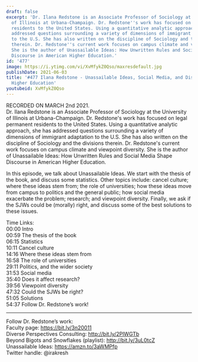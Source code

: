 ```yaml
---
draft: false
excerpt: 'Dr. Ilana Redstone is an Associate Professor of Sociology at the University
  of Illinois at Urbana-Champaign. Dr. Redstone''s work has focused on legal permanent
  residents to the United States. Using a quantitative analytic approach, she has
  addressed questions surrounding a variety of dimensions of immigrant adaptation
  to the U.S. She has also written on the discipline of Sociology and the divisions
  therein. Dr. Redstone''s current work focuses on campus climate and viewpoint diversity.
  She is the author of Unassailable Ideas: How Unwritten Rules and Social Media Shape
  Discourse in American Higher Education.'
id: '477'
image: https://i.ytimg.com/vi/XvMfykZ0Qso/maxresdefault.jpg
publishDate: 2021-06-03
title: '#477 Ilana Redstone - Unassailable Ideas, Social Media, and Discourse in American
  Higher Education'
youtubeid: XvMfykZ0Qso
---
```

RECORDED ON MARCH 2nd 2021.  
Dr. Ilana Redstone is an Associate Professor of Sociology at the University of Illinois at Urbana-Champaign. Dr. Redstone's work has focused on legal permanent residents to the United States. Using a quantitative analytic approach, she has addressed questions surrounding a variety of dimensions of immigrant adaptation to the U.S. She has also written on the discipline of Sociology and the divisions therein. Dr. Redstone's current work focuses on campus climate and viewpoint diversity. She is the author of Unassailable Ideas: How Unwritten Rules and Social Media Shape Discourse in American Higher Education.

In this episode, we talk about Unassailable Ideas. We start with the thesis of the book, and discuss some statistics. Other topics include: cancel culture; where these ideas stem from; the role of universities; how these ideas move from campus to politics and the general public; how social media exacerbate the problem; research; and viewpoint diversity. Finally, we ask if the SJWs could be (morally) right, and discuss some of the best solutions to these issues.

Time Links:  
00:00 Intro  
00:59  The thesis of the book  
06:15  Statistics  
10:11  Cancel culture  
14:16  Where these ideas stem from  
16:58  The role of universities  
29:11  Politics, and the wider society  
31:53  Social media  
35:40  Does it affect research?  
39:56  Viewpoint diversity  
47:32  Could the SJWs be right?  
51:05  Solutions  
54:37  Follow Dr. Redstone’s work!

---

Follow Dr. Redstone’s work:  
Faculty page: https://bit.ly/3n20011  
Diverse Perspectives Consulting: http://bit.ly/2PlWGTb  
Beyond Bigots and Snowflakes (playlist): http://bit.ly/3uL0tcZ  
Unassailable Ideas: https://amzn.to/3aWMPfp  
Twitter handle: @irakresh
